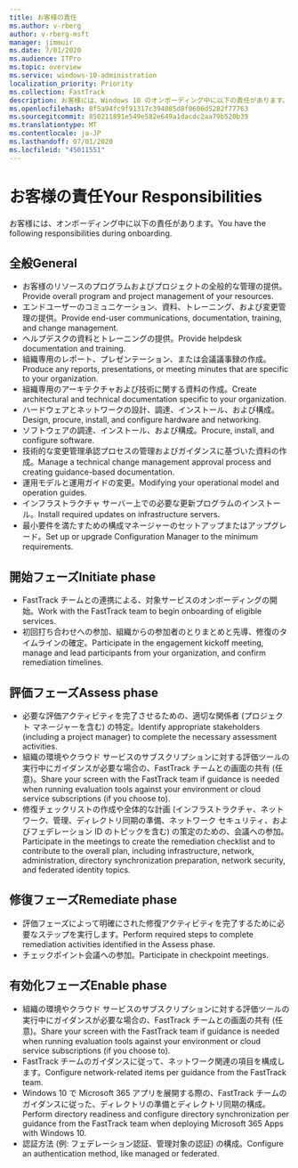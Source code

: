 ```yaml
---
title: お客様の責任
ms.author: v-rberg
author: v-rberg-msft
manager: jimmuir
ms.date: 7/01/2020
ms.audience: ITPro
ms.topic: overview
ms.service: windows-10-administration
localization_priority: Priority
ms.collection: FastTrack
description: お客様には、Windows 10 のオンボーディング中に以下の責任があります。
ms.openlocfilehash: 8f5a94fc9f91317c394085d8f0606d5282f77763
ms.sourcegitcommit: 850211891e549e582e649a1dacdc2aa79b520b39
ms.translationtype: MT
ms.contentlocale: ja-JP
ms.lasthandoff: 07/01/2020
ms.locfileid: "45011551"
---
```

# <a name="your-responsibilities"></a><span data-ttu-id="f3da6-103">お客様の責任</span><span class="sxs-lookup"><span data-stu-id="f3da6-103">Your Responsibilities</span></span>

<span data-ttu-id="f3da6-104">お客様には、オンボーディング中に以下の責任があります。</span><span class="sxs-lookup"><span data-stu-id="f3da6-104">You have the following responsibilities during onboarding.</span></span>

## <a name="general"></a><span data-ttu-id="f3da6-105">全般</span><span class="sxs-lookup"><span data-stu-id="f3da6-105">General</span></span>

- <span data-ttu-id="f3da6-106">お客様のリソースのプログラムおよびプロジェクトの全般的な管理の提供。</span><span class="sxs-lookup"><span data-stu-id="f3da6-106">Provide overall program and project management of your resources.</span></span>
- <span data-ttu-id="f3da6-107">エンドユーザーのコミュニケーション、資料、トレーニング、および変更管理の提供。</span><span class="sxs-lookup"><span data-stu-id="f3da6-107">Provide end-user communications, documentation, training, and change management.</span></span>
- <span data-ttu-id="f3da6-108">ヘルプデスクの資料とトレーニングの提供。</span><span class="sxs-lookup"><span data-stu-id="f3da6-108">Provide helpdesk documentation and training.</span></span>
- <span data-ttu-id="f3da6-109">組織専用のレポート、プレゼンテーション、または会議議事録の作成。</span><span class="sxs-lookup"><span data-stu-id="f3da6-109">Produce any reports, presentations, or meeting minutes that are specific to your organization.</span></span>
- <span data-ttu-id="f3da6-110">組織専用のアーキテクチャおよび技術に関する資料の作成。</span><span class="sxs-lookup"><span data-stu-id="f3da6-110">Create architectural and technical documentation specific to your organization.</span></span>
- <span data-ttu-id="f3da6-111">ハードウェアとネットワークの設計、調達、インストール、および構成。</span><span class="sxs-lookup"><span data-stu-id="f3da6-111">Design, procure, install, and configure hardware and networking.</span></span>
- <span data-ttu-id="f3da6-112">ソフトウェアの調達、インストール、および構成。</span><span class="sxs-lookup"><span data-stu-id="f3da6-112">Procure, install, and configure software.</span></span>
- <span data-ttu-id="f3da6-113">技術的な変更管理承認プロセスの管理およびガイダンスに基づいた資料の作成。</span><span class="sxs-lookup"><span data-stu-id="f3da6-113">Manage a technical change management approval process and creating guidance-based documentation.</span></span>
- <span data-ttu-id="f3da6-114">運用モデルと運用ガイドの変更。</span><span class="sxs-lookup"><span data-stu-id="f3da6-114">Modifying your operational model and operation guides.</span></span>
- <span data-ttu-id="f3da6-115">インフラストラクチャ サーバー上での必要な更新プログラムのインストール。</span><span class="sxs-lookup"><span data-stu-id="f3da6-115">Install required updates on infrastructure servers.</span></span>
- <span data-ttu-id="f3da6-116">最小要件を満たすための構成マネージャーのセットアップまたはアップグレード。</span><span class="sxs-lookup"><span data-stu-id="f3da6-116">Set up or upgrade Configuration Manager to the minimum requirements.</span></span>

## <a name="initiate-phase"></a><span data-ttu-id="f3da6-117">開始フェーズ</span><span class="sxs-lookup"><span data-stu-id="f3da6-117">Initiate phase</span></span>

- <span data-ttu-id="f3da6-118">FastTrack チームとの連携による、対象サービスのオンボーディングの開始。</span><span class="sxs-lookup"><span data-stu-id="f3da6-118">Work with the FastTrack team to begin onboarding of eligible services.</span></span>
- <span data-ttu-id="f3da6-119">初回打ち合わせへの参加、組織からの参加者のとりまとめと先導、修復のタイムラインの確定。</span><span class="sxs-lookup"><span data-stu-id="f3da6-119">Participate in the engagement kickoff meeting, manage and lead participants from your organization, and confirm remediation timelines.</span></span>

## <a name="assess-phase"></a><span data-ttu-id="f3da6-120">評価フェーズ</span><span class="sxs-lookup"><span data-stu-id="f3da6-120">Assess phase</span></span>

- <span data-ttu-id="f3da6-121">必要な評価アクティビティを完了させるための、適切な関係者 (プロジェクト マネージャーを含む) の特定。</span><span class="sxs-lookup"><span data-stu-id="f3da6-121">Identify appropriate stakeholders (including a project manager) to complete the necessary assessment activities.</span></span>
- <span data-ttu-id="f3da6-122">組織の環境やクラウド サービスのサブスクリプションに対する評価ツールの実行中にガイダンスが必要な場合の、FastTrack チームとの画面の共有 (任意)。</span><span class="sxs-lookup"><span data-stu-id="f3da6-122">Share your screen with the FastTrack team if guidance is needed when running evaluation tools against your environment or cloud service subscriptions (if you choose to).</span></span>
- <span data-ttu-id="f3da6-123">修復チェックリストの作成や全体的な計画 (インフラストラクチャ、ネットワーク、管理、ディレクトリ同期の準備、ネットワーク セキュリティ、およびフェデレーション ID のトピックを含む) の策定のための、会議への参加。</span><span class="sxs-lookup"><span data-stu-id="f3da6-123">Participate in the meetings to create the remediation checklist and to contribute to the overall plan, including infrastructure, network, administration, directory synchronization preparation, network security, and federated identity topics.</span></span>

## <a name="remediate-phase"></a><span data-ttu-id="f3da6-124">修復フェーズ</span><span class="sxs-lookup"><span data-stu-id="f3da6-124">Remediate phase</span></span>

- <span data-ttu-id="f3da6-125">評価フェーズによって明確にされた修復アクティビティを完了するために必要なステップを実行します。</span><span class="sxs-lookup"><span data-stu-id="f3da6-125">Perform required steps to complete remediation activities identified in the Assess phase.</span></span>
- <span data-ttu-id="f3da6-126">チェックポイント会議への参加。</span><span class="sxs-lookup"><span data-stu-id="f3da6-126">Participate in checkpoint meetings.</span></span>

## <a name="enable-phase"></a><span data-ttu-id="f3da6-127">有効化フェーズ</span><span class="sxs-lookup"><span data-stu-id="f3da6-127">Enable phase</span></span>

- <span data-ttu-id="f3da6-128">組織の環境やクラウド サービスのサブスクリプションに対する評価ツールの実行中にガイダンスが必要な場合の、FastTrack チームとの画面の共有 (任意)。</span><span class="sxs-lookup"><span data-stu-id="f3da6-128">Share your screen with the FastTrack team if guidance is needed when running evaluation tools against your environment or cloud service subscriptions (if you choose to).</span></span>
- <span data-ttu-id="f3da6-129">FastTrack チームのガイダンスに従って、ネットワーク関連の項目を構成します。</span><span class="sxs-lookup"><span data-stu-id="f3da6-129">Configure network-related items per guidance from the FastTrack team.</span></span>
- <span data-ttu-id="f3da6-130">Windows 10 で Microsoft 365 アプリを展開する際の、FastTrack チームのガイダンスに従った、ディレクトリの準備とディレクトリ同期の構成。</span><span class="sxs-lookup"><span data-stu-id="f3da6-130">Perform directory readiness and configure directory synchronization per guidance from the FastTrack team when deploying Microsoft 365 Apps with Windows 10.</span></span>
- <span data-ttu-id="f3da6-131">認証方法 (例: フェデレーション認証、管理対象の認証) の構成。</span><span class="sxs-lookup"><span data-stu-id="f3da6-131">Configure an authentication method, like managed or federated.</span></span>

